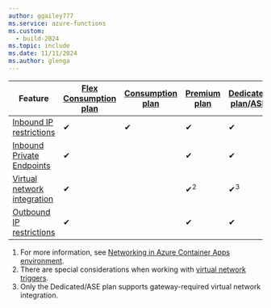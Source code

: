 ```yaml
---
author: ggailey777
ms.service: azure-functions
ms.custom:
  - build-2024
ms.topic: include
ms.date: 11/11/2024
ms.author: glenga
---
```


| Feature |[Flex Consumption plan](../articles/azure-functions/flex-consumption-plan.md)|[Consumption plan](../articles/azure-functions/consumption-plan.md)|[Premium plan](../articles/azure-functions/functions-premium-plan.md)|[Dedicated plan](../articles/azure-functions/dedicated-plan.md)/[ASE](../articles/app-service/environment/intro.md)|[Container Apps](../articles/container-apps/functions-overview.md)<sup>1</sup> |  
|----------------|-----------|----------------|---------|---------------| ---| 
|[Inbound IP restrictions](../articles/azure-functions/functions-networking-options.md#inbound-networking-features)|✔|✔|✔|✔|✔| 
|[Inbound Private Endpoints](../articles/azure-functions/functions-networking-options.md#inbound-networking-features)|✔| |✔|✔| |  
|[Virtual network integration](../articles/azure-functions/functions-networking-options.md#virtual-network-integration)|✔| |✔<sup>2</sup>|✔<sup>3</sup>|✔| 
|[Outbound IP restrictions](../articles/azure-functions/functions-networking-options.md#outbound-ip-restrictions)|✔| |✔|✔|✔| 

1. For more information, see [Networking in Azure Container Apps environment](../articles/container-apps/networking.md). 
2. There are special considerations when working with [virtual network triggers](../articles/azure-functions/functions-networking-options.md#virtual-network-triggers-non-http).
3. Only the Dedicated/ASE plan supports gateway-required virtual network integration.
